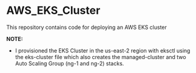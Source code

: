 # AWS_EKS_Cluster
This repository contains code for deploying an AWS EKS cluster

__NOTE:__
- I provisioned the EKS Cluster in the us-east-2 region with eksctl using the eks-cluster file which also creates the managed-cluster and two Auto Scaling Group (ng-1 and ng-2) stacks.
